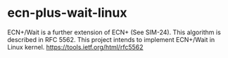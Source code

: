 # ecn-plus-wait-linux
ECN+/Wait is a further extension of ECN+ (See SIM-24). This algorithm is described in RFC 5562. This project intends to implement ECN+/Wait in Linux kernel. https://tools.ietf.org/html/rfc5562 
